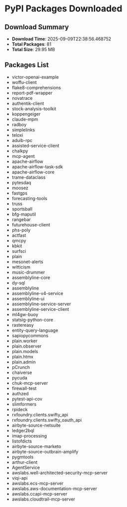 # PyPI Packages Downloaded

## Download Summary
- **Download Time**: 2025-09-09T22:38:56.468752
- **Total Packages**: 81
- **Total Size**: 29.95 MB

## Packages List
- victor-openai-example
- woffu-client
- flake8-comprehensions
- report-pdf-wrapper
- novatrace
- authentik-client
- stock-analysis-toolkit
- koppengeiger
- claude-mpm
- radboy
- simplelinks
- teloxi
- aduib-rpc
- assisted-service-client
- chalkpy
- mcp-agent
- apache-airflow
- apache-airflow-task-sdk
- apache-airflow-core
- trame-dataclass
- pytesdaq
- moosez
- fastgps
- forecasting-tools
- truss
- sportsball
- bfg-maputil
- rangebar
- futurehouse-client
- phs-poly
- actfast
- qmcpy
- kbkit
- surfsci
- plain
- mesonet-alerts
- witticism
- music-drummer
- assemblyline-core
- dy-sql
- assemblyline
- assemblyline-v4-service
- assemblyline-ui
- assemblyline-service-server
- assemblyline-service-client
- ml4gw-buoy
- statsig-python-core
- rastereasy
- entity-query-language
- sapiopycommons
- plain.worker
- plain.observer
- plain.models
- plain.htmx
- plain.admin
- pCrunch
- chaiverse
- pycuda
- chuk-mcp-server
- firewall-test
- authzed
- pytest-api-cov
- slimformers
- rpideck
- rxfoundry.clients.swifty_api
- rxfoundry.clients.swifty_oauth_api
- airbyte-source-netsuite
- ledger2bql
- imap-processing
- listofdicts
- airbyte-source-marketo
- airbyte-source-outbrain-amplify
- pygmtools
- arthur-client
- AgentService
- awslabs.well-architected-security-mcp-server
- viqi-api
- awslabs.ecs-mcp-server
- awslabs.aws-documentation-mcp-server
- awslabs.ccapi-mcp-server
- awslabs.cloudtrail-mcp-server

